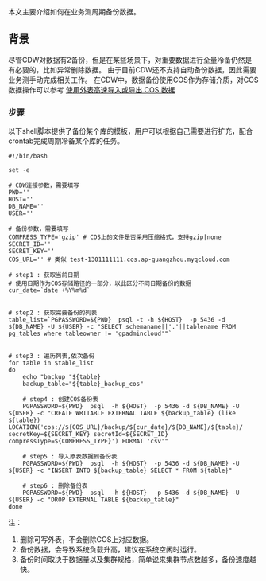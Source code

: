本文主要介绍如何在业务测周期备份数据。

## 背景
尽管CDW对数据有2备份，但是在某些场景下，对重要数据进行全量冷备仍然是有必要的，比如异常删除数据。
由于目前CDW还不支持自动备份数据，因此需要业务测手动完成相关工作。
在CDW中，数据备份使用COS作为存储介质，对COS数据操作可以参考 [使用外表高速导入或导出 COS 数据](https://cloud.tencent.com/document/product/878/34875)

### 步骤
以下shell脚本提供了备份某个库的模板，用户可以根据自己需要进行扩充，配合crontab完成周期冷备某个库的任务。
```
#!/bin/bash

set -e

# CDW连接参数，需要填写
PWD=''
HOST=''
DB_NAME=''
USER=''

# 备份参数，需要填写
COMPRESS_TYPE='gzip' # COS上的文件是否采用压缩格式，支持gzip|none
SECRET_ID=''
SECRET_KEY=''
COS_URL='' # 类似 test-1301111111.cos.ap-guangzhou.myqcloud.com

# step1 : 获取当前日期
# 使用日期作为COS存储路径的一部分，以此区分不同日期备份的数据
cur_date=`date +%Y%m%d`


# step2 : 获取需要备份的列表
table_list=`PGPASSWORD=${PWD}  psql -t -h ${HOST}  -p 5436 -d ${DB_NAME} -U ${USER} -c "SELECT schemaname||'.'||tablename FROM pg_tables where tableowner != 'gpadmincloud'"`


# step3 : 遍历列表,依次备份 
for table in $table_list
do
	echo "backup "${table}
	backup_table="${table}_backup_cos"

	# step4 : 创建COS备份表
	PGPASSWORD=${PWD}  psql  -h ${HOST}  -p 5436 -d ${DB_NAME} -U ${USER} -c "CREATE WRITABLE EXTERNAL TABLE ${backup_table} (like ${table}) LOCATION('cos://${COS_URL}/backup/${cur_date}/${DB_NAME}/${table}/ secretKey=${SECRET_KEY} secretId=${SECRET_ID} compressType=${COMPRESS_TYPE}') FORMAT 'csv'"

	# step5 : 导入原表数据到备份表
	PGPASSWORD=${PWD}  psql  -h ${HOST}  -p 5436 -d ${DB_NAME} -U ${USER} -c "INSERT INTO ${backup_table} SELECT * FROM ${table}"

	# step6 : 删除备份表
	PGPASSWORD=${PWD}  psql  -h ${HOST}  -p 5436 -d ${DB_NAME} -U ${USER} -c "DROP EXTERNAL TABLE ${backup_table}"
done
```
注：
1. 删除可写外表，不会删除COS上对应数据。
2. 备份数据，会导致系统负载升高，建议在系统空闲时运行。
3. 备份时间取决于数据量以及集群规格，简单说来集群节点数越多，备份速度越快。

